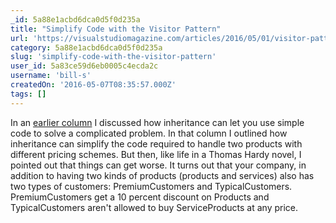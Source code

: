 ```yaml
---
_id: 5a88e1acbd6dca0d5f0d235a
title: "Simplify Code with the Visitor Pattern"
url: 'https://visualstudiomagazine.com/articles/2016/05/01/visitor-pattern.aspx'
category: 5a88e1acbd6dca0d5f0d235a
slug: 'simplify-code-with-the-visitor-pattern'
user_id: 5a83ce59d6eb0005c4ecda2c
username: 'bill-s'
createdOn: '2016-05-07T08:35:57.000Z'
tags: []
---
```


In an <a href="https://visualstudiomagazine.com/articles/2016/05/01/logic-is-your-enemy.aspx" target="_blank">earlier column</a> I discussed how inheritance can let you use simple code to solve a complicated problem. In that column I outlined how inheritance can simplify the code required to handle two products with different pricing schemes. But then, like life in a Thomas Hardy novel, I pointed out that things can get worse. It turns out that your company, in addition to having two kinds of products (products and services) also has two types of customers: PremiumCustomers and TypicalCustomers. PremiumCustomers get a 10 percent discount on Products and TypicalCustomers aren't allowed to buy ServiceProducts at any price.
